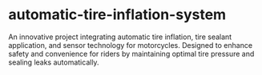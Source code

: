 # automatic-tire-inflation-system
An innovative project integrating automatic tire inflation, tire sealant application, and sensor technology for motorcycles. Designed to enhance safety and convenience for riders by maintaining optimal tire pressure and sealing leaks automatically.
